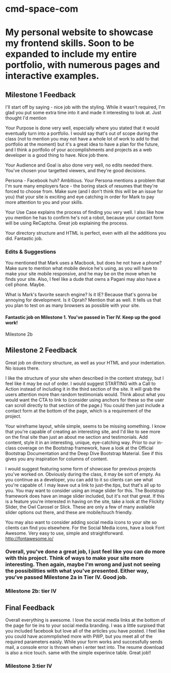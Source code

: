 # cmd-space-com

# My personal website to showcase my frontend skills. Soon to be expanded to include my entire portfolio, with numerous pages and interactive examples.


## Milestone 1 Feedback

I'll start off by saying - nice job with the styling. While it wasn't required, I'm glad you put some extra time into it and made it interesting to look at. Just thought I'd mention

Your Purpose is done very well, especially where you stated that it would eventually turn into a portfolio. I would say that's out of scope during the class (not to mention you may not have a whole lot of work to add to that portfolio at the moment) but it's a great idea to have a plan for the future, and I think a portfolio of your accomplishments and projects as a web developer is a good thing to have. Nice job there.

Your Audience and Goal is also done very well, no edits needed there. You've chosen your targetted viewers, and they're good decisions.

Persona - Facebook huh? Ambitious. Your Persona mentions a problem that I'm sure many employers face - the boring stack of resumes that they're forced to choose from. Make sure (and I don't think this will be an issue for you) that your site is exciting and eye catching in order for Mark to pay more attention to you and your skills. 


Your Use Case explains the process of finding you very well. I also like how you mention he has to confirm he's not a robot, because your contact form will be using ReCaptcha. Great job explaining the process.

Your directory structure and HTML is perfect, even with all the additions you did. Fantastic job.


### Edits &amp; Suggestions

You mentioned that Mark uses a Macbook, but does he not have a phone? Make sure to mention what mobile device he's using, as you will have to make your site mobile responsive, and he may be on the move when he finds your site. Also, I feel like a dude that owns a Pagani may also have a cell phone. Maybe.

What is Mark's favorite search engine? Is it IE? Because that's gonna be annoying for development. Is it Oprah? Mention that as well. It tells us that you plan to test on as many browsers as possible with your site.

#### Fantastic job on Milestone 1. You've passed in Tier IV. Keep up the good work!



Milestone 2b 

## Milestone 2 Feedback

Great job on directory structure, as well as your HTML and your indentation. No issues there.

I like the structure of your site when described in the content strategy, but I feel like it may be out of order. I would suggest STARTING with a Call to Action instead of including it in the third section of the site. It will grab the users attention more than random testimonials would. Think about what you would want the CTA to link to (consider using anchors for these so the user can scroll directly to that section of the page.) You could then just include a contact form at the bottom of the page, which is a requirement of the project.

Your wireframe layout, while simple, seems to be missing something. I know that you're capable of creating an interesting site, and I'd like to see more on the final site than just an about me section and testimonials. Add content, style it in an interesting, unique, eye-catching way. Prior to our in-class coverage on the Bootstrap framework, have a look at the Official Bootstrap Documentation and the Deep Dive Bootstrap Material. See if this gives you any inspiration for columns of content.

I would suggest featuring some form of showcase for previous projects you've worked on. Obviously during the class, it may be sort of empty. As you continue as a developer, you can add to it so clients can see what you're capable of. I may leave out a link to just-the.tips, but that's all up to you. You may want to consider using an image slider for this. The Bootstrap framework does have an image slider included, but it's not that great. If this is a feature you're interested in having on the site, take a look at the Flickity Slider, the Owl Carosel or Slick. These are only a few of many available slider options out there, and these are mobile/touch friendly.

You may also want to consider adding social media icons to your site so clients can find you elsewhere. For the Social Media icons, have a look Font Awesome. Very easy to use, simple and straightforward. http://fontawesome.io/



### Overall, you've done a great job, I just feel like you can do more with this project. Think of ways to make your site more interesting. Then again, maybe I'm wrong and just not seeing the possibilities with what you've presented. Either way, you've passed Milestone 2a in Tier IV. Good job.

### Milestone 2b: tier IV

## Final Feedback

Overall everything is awesome. I love the social media links at the bottom of the page for tie ins to your social media branding. I was a little surpised that you included facebook but love all of the articles you have posted. I feel like you could have acommplished more with PWP, but you meet all of the required parameters eaisly. While your form works and successfully sends mail, a console error is thrown when i enter text into. The resume download is also a nice touch. same with the simple experince table. Great job!! 

### Milestone 3:tier IV
